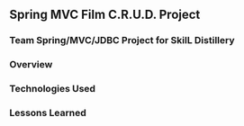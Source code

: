 ## Spring MVC Film C.R.U.D. Project

### Team Spring/MVC/JDBC Project for SkilL Distillery

### Overview

### Technologies Used

### Lessons Learned
